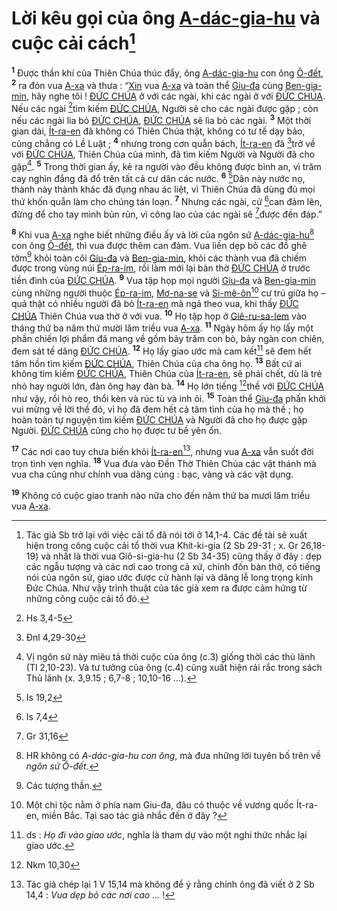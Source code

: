 # Lời kêu gọi của ông [A-dác-gia-hu]() và cuộc cải cách[^1]
<sup><b>1</b></sup> Được thần khí của Thiên Chúa thúc đẩy, ông [A-dác-gia-hu]() con ông [Ô-đết](), <sup><b>2</b></sup> ra đón vua [A-xa]() và thưa : “[Xin]() vua [A-xa]() và toàn thể [Giu-đa]() cùng [Ben-gia-min](), hãy nghe tôi ! [ĐỨC CHÚA]() ở với các ngài, khi các ngài ở với [ĐỨC CHÚA](). Nếu các ngài [^1*]tìm kiếm [ĐỨC CHÚA](), Người sẽ cho các ngài được gặp ; còn nếu các ngài lìa bỏ [ĐỨC CHÚA](), [ĐỨC CHÚA]() sẽ lìa bỏ các ngài. <sup><b>3</b></sup> Một thời gian dài, [Ít-ra-en]() đã không có Thiên Chúa thật, không có tư tế dạy bảo, cũng chẳng có Lề Luật ; <sup><b>4</b></sup> nhưng trong cơn quẫn bách, [Ít-ra-en]() đã [^2*]trở về với [ĐỨC CHÚA](), Thiên Chúa của mình, đã tìm kiếm Người và Người đã cho gặp[^2]. <sup><b>5</b></sup> Trong thời gian ấy, kẻ ra người vào đều không được bình an, vì trăm cay nghìn đắng đã đổ trên tất cả cư dân các nước. <sup><b>6</b></sup> [^3*]Dân này nước nọ, thành này thành khác đã đụng nhau ác liệt, vì Thiên Chúa đã dùng đủ mọi thứ khốn quẫn làm cho chúng tán loạn. <sup><b>7</b></sup> Nhưng các ngài, cứ [^4*]can đảm lên, đừng để cho tay mình bủn rủn, vì công lao của các ngài sẽ [^5*]được đền đáp.”

<sup><b>8</b></sup> Khi vua [A-xa]() nghe biết những điều ấy và lời của ngôn sứ [A-dác-gia-hu]()[^3] con ông [Ô-đết](), thì vua được thêm can đảm. Vua liền dẹp bỏ các đồ ghê tởm[^4] khỏi toàn cõi [Giu-đa]() và [Ben-gia-min](), khỏi các thành vua đã chiếm được trong vùng núi [Ép-ra-im](), rồi làm mới lại bàn thờ [ĐỨC CHÚA]() ở trước tiền đình của [ĐỨC CHÚA](). <sup><b>9</b></sup> Vua tập họp mọi người [Giu-đa]() và [Ben-gia-min]() cùng những người thuộc [Ép-ra-im](), [Mơ-na-se]() và [Si-mê-ôn]()[^5] cư trú giữa họ – quả thật có nhiều người đã bỏ [Ít-ra-en]() mà ngả theo vua, khi thấy [ĐỨC CHÚA]() Thiên Chúa vua thờ ở với vua. <sup><b>10</b></sup> Họ tập họp ở [Giê-ru-sa-lem]() vào tháng thứ ba năm thứ mười lăm triều vua [A-xa](). <sup><b>11</b></sup> Ngày hôm ấy họ lấy một phần chiến lợi phẩm đã mang về gồm bảy trăm con bò, bảy ngàn con chiên, đem sát tế dâng [ĐỨC CHÚA](). <sup><b>12</b></sup> Họ lấy giao ước mà cam kết[^6] sẽ đem hết tâm hồn tìm kiếm [ĐỨC CHÚA](), Thiên Chúa của cha ông họ. <sup><b>13</b></sup> Bất cứ ai không tìm kiếm [ĐỨC CHÚA](), Thiên Chúa của [Ít-ra-en](), sẽ phải chết, dù là trẻ nhỏ hay người lớn, đàn ông hay đàn bà. <sup><b>14</b></sup> Họ lớn tiếng [^6*]thề với [ĐỨC CHÚA]() như vậy, rồi hò reo, thổi kèn và rúc tù và inh ỏi. <sup><b>15</b></sup> Toàn thể [Giu-đa]() phấn khởi vui mừng về lời thề đó, vì họ đã đem hết cả tâm tình của họ mà thề ; họ hoàn toàn tự nguyện tìm kiếm [ĐỨC CHÚA]() và Người đã cho họ được gặp Người. [ĐỨC CHÚA]() cũng cho họ được tư bề yên ổn.

<sup><b>17</b></sup> Các nơi cao tuy chưa biến khỏi [Ít-ra-en]()[^8], nhưng vua [A-xa]() vẫn suốt đời trọn tình vẹn nghĩa. <sup><b>18</b></sup> Vua đưa vào Đền Thờ Thiên Chúa các vật thánh mà vua cha cũng như chính vua dâng cúng : bạc, vàng và các vật dụng.

<sup><b>19</b></sup> Không có cuộc giao tranh nào nữa cho đến năm thứ ba mươi lăm triều vua [A-xa]().

[^1]: Tác giả Sb trở lại với việc cải tổ đã nói tới ở 14,1-4. Các đề tài sẽ xuất hiện trong công cuộc cải tổ thời vua Khít-ki-gia (2 Sb 29-31 ; x. Gr 26,18-19) và nhất là thời vua Giô-si-gia-hu (2 Sb 34-35) cũng thấy ở đây : dẹp các ngẫu tượng và các nơi cao trong cả xứ, chỉnh đốn bàn thờ, có tiếng nói của ngôn sứ, giao ước được cử hành lại và dâng lễ long trọng kính Đức Chúa. Như vậy trình thuật của tác giả xem ra được cảm hứng từ những công cuộc cải tổ đó.
[^2]: Vị ngôn sứ này miêu tả thời cuộc của ông (c.3) giống thời các thủ lãnh (Tl 2,10-23). Và tư tưởng của ông (c.4) cũng xuất hiện rải rắc trong sách Thủ lãnh (x. 3,9.15 ; 6,7-8 ; 10,10-16 ...).
[^3]: HR không có *A-dác-gia-hu con ông*, mà đưa những lời tuyên bố trên về *ngôn sứ Ô-đết*.
[^4]: Các tượng thần.
[^5]: Một chi tộc nằm ở phía nam Giu-đa, đâu có thuộc về vương quốc Ít-ra-en, miền Bắc. Tại sao tác giả nhắc đến ở đây ?
[^6]: ds : *Họ đi vào giao ước*, nghĩa là tham dự vào một nghi thức nhắc lại giao ước.
[^8]: Tác giả chép lại 1 V 15,14 mà không để ý rằng chính ông đã viết ở 2 Sb 14,4 : *Vua dẹp bỏ các nơi cao ...* !
[^1*]: Hs 3,4-5
[^2*]: Đnl 4,29-30
[^3*]: Is 19,2
[^4*]: Is 7,4
[^5*]: Gr 31,16
[^6*]: Nkm 10,30